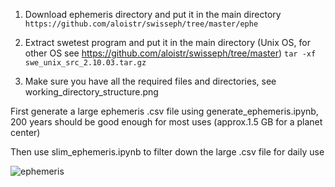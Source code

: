 1. Download ephemeris directory and put it in the main directory
   ``` https://github.com/aloistr/swisseph/tree/master/ephe ```
  
2. Extract swetest program and put it in the main directory (Unix OS, for other OS see https://github.com/aloistr/swisseph/tree/master)
   ``` tar -xf swe_unix_src_2.10.03.tar.gz ```

3. Make sure you have all the required files and directories, see working_directory_structure.png

First generate a large ephemeris .csv file using generate_ephemeris.ipynb, 200 years should be good enough for most uses (approx.1.5 GB for a planet center)

Then use slim_ephemeris.ipynb to filter down the large .csv file for daily use 

![ephemeris](https://github.com/NQevxvEtg/ephemeris-generator/blob/main/helio-declination-Moon.png)
